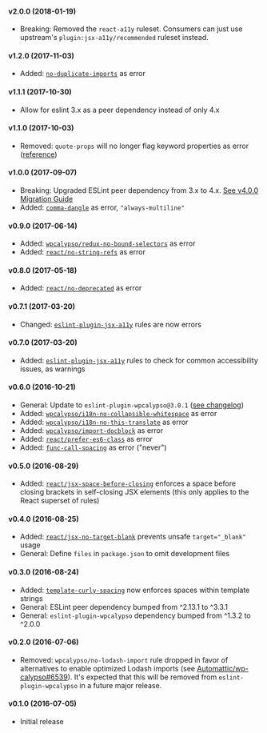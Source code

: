 #### v2.0.0 (2018-01-19)

- Breaking: Removed the `react-a11y` ruleset. Consumers can just use upstream's `plugin:jsx-a11y/recommended` ruleset instead.

#### v1.2.0 (2017-11-03)

- Added: [`no-duplicate-imports`](https://eslint.org/docs/rules/no-duplicate-imports) as error

#### v1.1.1 (2017-10-30)

- Allow for eslint 3.x as a peer dependency instead of only 4.x

#### v1.1.0 (2017-10-03)

- Removed: `quote-props` will no longer flag keyword properties as error ([reference](https://eslint.org/docs/rules/quote-props#keywords))

#### v1.0.0 (2017-09-07)

- Breaking: Upgraded ESLint peer dependency from 3.x to 4.x. [See v4.0.0 Migration Guide](https://eslint.org/docs/user-guide/migrating-to-4.0.0)
- Added: [`comma-dangle`](https://eslint.org/docs/rules/comma-dangle) as error, `"always-multiline"`

#### v0.9.0 (2017-06-14)

- Added: [`wpcalypso/redux-no-bound-selectors`](https://github.com/Automattic/eslint-plugin-wpcalypso/blob/master/docs/rules/redux-no-bound-selectors.md) as error
- Added: [`react/no-string-refs`](https://github.com/yannickcr/eslint-plugin-react/blob/master/docs/rules/no-string-refs.md) as error

#### v0.8.0 (2017-05-18)

- Added: [`react/no-deprecated`](https://github.com/yannickcr/eslint-plugin-react/blob/master/docs/rules/no-deprecated.md) as error

#### v0.7.1 (2017-03-20)

- Changed: [`eslint-plugin-jsx-a11y`](https://github.com/evcohen/eslint-plugin-jsx-a11y) rules are now errors

#### v0.7.0 (2017-03-20)

- Added: [`eslint-plugin-jsx-a11y`](https://github.com/evcohen/eslint-plugin-jsx-a11y) rules to check for common accessibility issues, as warnings

#### v0.6.0 (2016-10-21)

- General: Update to `eslint-plugin-wpcalypso@3.0.1` ([see changelog](https://github.com/Automattic/eslint-plugin-wpcalypso/blob/master/CHANGELOG.md#v301-2016-10-21))
- Added: [`wpcalypso/i18n-no-collapsible-whitespace`](https://github.com/Automattic/eslint-plugin-wpcalypso/blob/master/docs/rules/i18n-no-collapsible-whitespace.md) as error
- Added: [`wpcalypso/i18n-no-this-translate`](https://github.com/Automattic/eslint-plugin-wpcalypso/blob/master/docs/rules/i18n-no-this-translate.md) as error
- Added: [`wpcalypso/import-docblock`](https://github.com/Automattic/eslint-plugin-wpcalypso/blob/master/docs/rules/import-docblock.md) as error
- Added: [`react/prefer-es6-class`](https://github.com/yannickcr/eslint-plugin-react/blob/master/docs/rules/prefer-es6-class.md) as error
- Added: [`func-call-spacing`](http://eslint.org/docs/rules/func-call-spacing) as error ("never")

#### v0.5.0 (2016-08-29)

- Added: [`react/jsx-space-before-closing`](https://github.com/yannickcr/eslint-plugin-react/blob/master/docs/rules/jsx-space-before-closing.md) enforces a space before closing brackets in self-closing JSX elements (this only applies to the React superset of rules)

#### v0.4.0 (2016-08-25)

- Added: [`react/jsx-no-target-blank`](https://github.com/yannickcr/eslint-plugin-react/blob/master/docs/rules/jsx-no-target-blank.md) prevents unsafe `target="_blank"` usage
- General: Define `files` in `package.json` to omit development files

#### v0.3.0 (2016-08-24)

- Added: [`template-curly-spacing`](http://eslint.org/docs/rules/template-curly-spacing) now enforces spaces within template strings
- General: ESLint peer dependency bumped from ^2.13.1 to ^3.3.1
- General: `eslint-plugin-wpcalypso` dependency bumped from ^1.3.2 to ^2.0.0

#### v0.2.0 (2016-07-06)

- Removed: `wpcalypso/no-lodash-import` rule dropped in favor of alternatives to enable optimized Lodash imports (see [Automattic/wp-calypso#6539](https://github.com/Automattic/wp-calypso/pull/6539)). It's expected that this will be removed from `eslint-plugin-wpcalypso` in a future major release.

#### v0.1.0 (2016-07-05)

- Initial release
